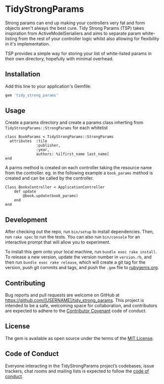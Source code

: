 # TidyStrongParams

Strong params can end up making your controllers very fat and form objects aren't always the best cure.
Tidy Strong Params (TSP) takes inspiration from ActiveModelSerialiers and aims to separate param white-listing from the rest of your controller logic whilst also allowing for flexibility in it's implementation.

TSP provides a simple way for storing your list of white-listed params in their own directory, hopefully with minimal overhead.

## Installation

Add this line to your application's Gemfile:

```ruby
gem 'tidy_strong_params'
```

## Usage

Create a params directory and create a params class inherting from `TidyStrongParams::StrongParams` for each whitelist

```
class BookParams < TidyStrongParams::StrongParams
  attributes  :tile
              :publisher,
              :year,
              authors: %i[first_name last_name]
end
```

A parms method is created on each controller taking the resource name from the controller. eg. in the following example a `book_params` method is created and can be called by the controller.

```
Class BooksController < ApplicationController
    def update
        @book.update(book_params)
    end
end
```

## Development

After checking out the repo, run `bin/setup` to install dependencies. Then, run `rake spec` to run the tests. You can also run `bin/console` for an interactive prompt that will allow you to experiment.

To install this gem onto your local machine, run `bundle exec rake install`. To release a new version, update the version number in `version.rb`, and then run `bundle exec rake release`, which will create a git tag for the version, push git commits and tags, and push the `.gem` file to [rubygems.org](https://rubygems.org).

## Contributing

Bug reports and pull requests are welcome on GitHub at https://github.com/[USERNAME]/tidy_strong_params. This project is intended to be a safe, welcoming space for collaboration, and contributors are expected to adhere to the [Contributor Covenant](http://contributor-covenant.org) code of conduct.

## License

The gem is available as open source under the terms of the [MIT License](https://opensource.org/licenses/MIT).

## Code of Conduct

Everyone interacting in the TidyStrongParams project’s codebases, issue trackers, chat rooms and mailing lists is expected to follow the [code of conduct](https://github.com/[USERNAME]/tidy_strong_params/blob/master/CODE_OF_CONDUCT.md).
